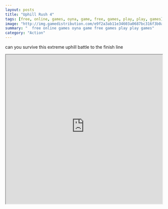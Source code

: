 ```yaml
---
layout: posts
title: "Uphill Rush 4"
tags: [free, online, games, oyna, game, free, games, play, play, games]
image: "http://img.gamedistribution.com/e9f2a3ab11e34603a0687bc316f3b0a3.jpg"
summary: "  free online games oyna game free games play play games"
category: "Action"
---
```


can you survive this extreme uphill battle to the finish line

<iframe width="100%" height="480px;" src="http://flash.gamedistribution.com?game=e9f2a3ab11e34603a0687bc316f3b0a3"></iframe>